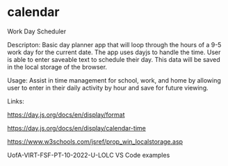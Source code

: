 # calendar
Work Day Scheduler

Descripton:
Basic day planner app that will loop through the hours of a 9-5 work day for the current date. The app uses dayjs to handle the time. User is able to enter saveable text to schedule their day. This data will be saved in the local storage of the browser. 

Usage:
Assist in time management for school, work, and home by allowing user to enter in their daily activity by hour and save for future viewing.

Links:

https://day.js.org/docs/en/display/format

https://day.js.org/docs/en/display/calendar-time

https://www.w3schools.com/jsref/prop_win_localstorage.asp

UofA-VIRT-FSF-PT-10-2022-U-LOLC VS Code examples
